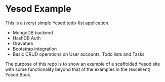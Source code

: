 Yesod Example
=============

This is a (very) simple Yesod todo-list application.

- MongoDB backend
- HashDB Auth
- Gravatars
- Bootstrap integration
- Basic CRUD operations on User accounts, Todo lists and Tasks

The purpose of this repo is to show an example of a scaffolded Yesod 
site with some functionality beyond that of the examples in 
the (excellent) Yesod Book.